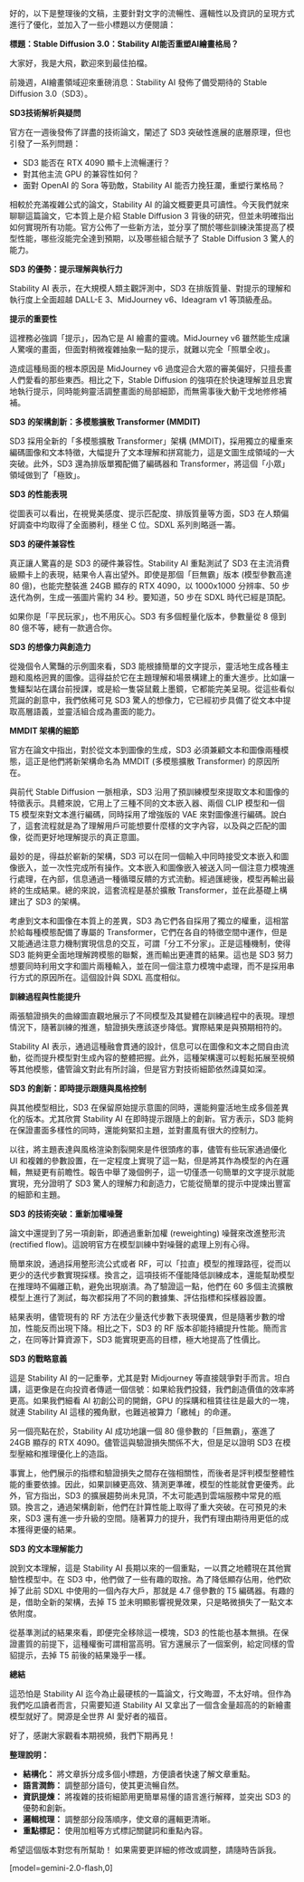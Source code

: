 好的，以下是整理後的文稿，主要針對文字的流暢性、邏輯性以及資訊的呈現方式進行了優化，並加入了一些小標題以方便閱讀：

**標題：Stable Diffusion 3.0：Stability AI能否重塑AI繪畫格局？**

大家好，我是大飛，歡迎來到最佳拍檔。

前幾週，AI繪畫領域迎來重磅消息：Stability AI 發佈了備受期待的 Stable Diffusion 3.0（SD3）。

**SD3技術解析與疑問**

官方在一週後發佈了詳盡的技術論文，闡述了 SD3 突破性進展的底層原理，但也引發了一系列問題：

*   SD3 能否在 RTX 4090 顯卡上流暢運行？
*   對其他主流 GPU 的兼容性如何？
*   面對 OpenAI 的 Sora 等勁敵，Stability AI 能否力挽狂瀾，重塑行業格局？

相較於充滿複雜公式的論文，Stability AI 的論文概要更具可讀性。今天我們就來聊聊這篇論文，它本質上是介紹 Stable Diffusion 3 背後的研究，但並未明確指出如何實現所有功能。官方公佈了一些新方法，並分享了關於哪些訓練決策提高了模型性能，哪些沒能完全達到預期，以及哪些組合賦予了 Stable Diffusion 3 驚人的能力。

**SD3 的優勢：提示理解與執行力**

Stability AI 表示，在大規模人類主觀評測中，SD3 在排版質量、對提示的理解和執行度上全面超越 DALL-E 3、MidJourney v6、Ideagram v1 等頂級產品。

**提示的重要性**

這裡務必強調「提示」，因為它是 AI 繪畫的靈魂。MidJourney v6 雖然能生成讓人驚嘆的畫面，但面對稍微複雜抽象一點的提示，就難以完全「照單全收」。

造成這種局面的根本原因是 MidJourney v6 過度迎合大眾的審美偏好，只擅長畫人們愛看的那些東西。相比之下，Stable Diffusion 的強項在於快速理解並且忠實地執行提示，同時能夠靈活調整畫面的局部細節，而無需事後大動干戈地修修補補。

**SD3 的架構創新：多模態擴散 Transformer (MMDIT)**

SD3 採用全新的「多模態擴散 Transformer」架構 (MMDIT)，採用獨立的權重來編碼圖像和文本特徵，大幅提升了文本理解和拼寫能力，這是文圖生成領域的一大突破。此外，SD3 還為排版單獨配備了編碼器和 Transformer，將這個「小眾」領域做到了「極致」。

**SD3 的性能表現**

從圖表可以看出，在視覺美感度、提示匹配度、排版質量等方面，SD3 在人類偏好調查中均取得了全面勝利，穩坐 C 位。SDXL 系列則略遜一籌。

**SD3 的硬件兼容性**

真正讓人驚喜的是 SD3 的硬件兼容性。Stability AI 重點測試了 SD3 在主流消費級顯卡上的表現，結果令人喜出望外。即使是那個「巨無霸」版本 (模型參數高達 80 億)，也能完整裝進 24GB 顯存的 RTX 4090，以 1000x1000 分辨率、50 步迭代為例，生成一張圖片需約 34 秒。要知道，50 步在 SDXL 時代已經是頂配。

如果你是「平民玩家」，也不用灰心。SD3 有多個輕量化版本，參數量從 8 億到 80 億不等，總有一款適合你。

**SD3 的想像力與創造力**

從幾個令人驚豔的示例圖來看，SD3 能根據簡單的文字提示，靈活地生成各種主題和風格迥異的圖像。這得益於它在主題理解和場景構建上的重大進步。比如讓一隻鱷梨站在講台前授課，或是給一隻袋鼠戴上墨鏡，它都能完美呈現。從這些看似荒誕的創意中，我們依稀可見 SD3 驚人的想像力，它已經初步具備了從文本中提取高層語義，並靈活組合成為畫面的能力。

**MMDIT 架構的細節**

官方在論文中指出，對於從文本到圖像的生成，SD3 必須兼顧文本和圖像兩種模態，這正是他們將新架構命名為 MMDIT (多模態擴散 Transformer) 的原因所在。

與前代 Stable Diffusion 一脈相承，SD3 沿用了預訓練模型來提取文本和圖像的特徵表示。具體來說，它用上了三種不同的文本嵌入器、兩個 CLIP 模型和一個 T5 模型來對文本進行編碼，同時採用了增強版的 VAE 來對圖像進行編碼。說白了，這套流程就是為了理解用戶可能想要什麼樣的文字內容，以及與之匹配的圖像，從而更好地理解提示的真正意圖。

最妙的是，得益於嶄新的架構，SD3 可以在同一個輸入中同時接受文本嵌入和圖像嵌入，並一次性完成所有操作。文本嵌入和圖像嵌入被送入同一個注意力模塊進行處理，在內部，信息通過一種循環反饋的方式流動。經過匯總後，模型再輸出最終的生成結果。總的來說，這套流程是基於擴散 Transformer，並在此基礎上構建出了 SD3 的架構。

考慮到文本和圖像在本質上的差異，SD3 為它們各自採用了獨立的權重，這相當於給每種模態配備了專屬的 Transformer，它們在各自的特徵空間中運作，但是又能通過注意力機制實現信息的交互，可謂「分工不分家」。正是這種機制，使得 SD3 能夠更全面地理解跨模態的聯繫，進而輸出更連貫的結果。這也是 SD3 努力想要同時利用文字和圖片兩種輸入，並在同一個注意力模塊中處理，而不是採用串行方式的原因所在。這個設計與 SDXL 高度相似。

**訓練過程與性能提升**

兩張驗證損失的曲線圖直觀地展示了不同模型及其變體在訓練過程中的表現。理想情況下，隨著訓練的推進，驗證損失應該逐步降低。實際結果是與預期相符的。

Stability AI 表示，通過這種融會貫通的設計，信息可以在圖像和文本之間自由流動，從而提升模型對生成內容的整體把握。此外，這種架構還可以輕鬆拓展至視頻等其他模態，儘管論文對此有所討論，但是官方對技術細節依然諱莫如深。

**SD3 的創新：即時提示跟隨與風格控制**

與其他模型相比，SD3 在保留原始提示意圖的同時，還能夠靈活地生成多個差異化的版本。尤其欣賞 Stability AI 在即時提示跟隨上的創新。官方表示，SD3 能夠在保證畫面多樣性的同時，還能夠緊扣主題，並對畫風有很大的控制力。

以往，將主題表達與風格渲染割裂開來是件很頭疼的事，儘管有些玩家通過優化 UI 和複雜的參數設置，在一定程度上實現了這一點，但是將其作為模型的內在邏輯，無疑更有前瞻性。報告中舉了幾個例子，這一切僅憑一句簡單的文字提示就能實現，充分證明了 SD3 驚人的理解力和創造力，它能從簡單的提示中提煉出豐富的細節和主題。

**SD3 的技術突破：重新加權噪聲**

論文中還提到了另一項創新，即通過重新加權 (reweighting) 噪聲來改進整形流 (rectified flow)。這說明官方在模型訓練中對噪聲的處理上別有心得。

簡單來說，通過採用整形流公式或者 RF，可以「拉直」模型的推理路徑，從而以更少的迭代步數實現採樣。換言之，這項技術不僅能降低訓練成本，還能幫助模型在推理時不偏離正軌，避免出現崩潰。為了驗證這一點，他們在 60 多個主流擴散模型上進行了測試，每次都採用了不同的數據集、評估指標和採樣器設置。

結果表明，儘管現有的 RF 方法在少量迭代步數下表現優異，但是隨著步數的增加，性能反而出現下降。相比之下，SD3 的 RF 版本卻能持續提升性能。簡而言之，在同等計算資源下，SD3 能實現更高的目標，極大地提高了性價比。

**SD3 的戰略意義**

這是 Stability AI 的一記重拳，尤其是對 Midjourney 等直接競爭對手而言。坦白講，這更像是在向投資者傳遞一個信號：如果給我們投錢，我們創造價值的效率將更高。如果我們細看 AI 初創公司的開銷，GPU 的採購和租賃往往是最大的一塊，就連 Stability AI 這樣的獨角獸，也難逃被算力「繳械」的命運。

另一個亮點在於，Stability AI 成功地讓一個 80 億參數的「巨無霸」，塞進了 24GB 顯存的 RTX 4090。儘管這與驗證損失關係不大，但是足以證明 SD3 在模型壓縮和推理優化上的造詣。

事實上，他們展示的指標和驗證損失之間存在強相關性，而後者是評判模型整體性能的重要依據。因此，如果訓練更高效、猜測更準確，模型的性能就會更優秀。此外，官方指出，SD3 的擴展趨勢尚未見頂，不太可能遇到雲端服務中常見的瓶頸。換言之，通過架構創新，他們在計算性能上取得了重大突破。在可預見的未來，SD3 還有進一步升級的空間。隨著算力的提升，我們有理由期待用更低的成本獲得更優的結果。

**SD3 的文本理解能力**

說到文本理解，這是 Stability AI 長期以來的一個重點，一以貫之地體現在其他實驗性模型中。在 SD3 中，他們做了一些有趣的取捨。為了降低顯存佔用，他們砍掉了此前 SDXL 中使用的一個內存大戶，那就是 4.7 億參數的 T5 編碼器。有趣的是，借助全新的架構，去掉 T5 並未明顯影響視覺效果，只是略微損失了一點文本依附度。

從基準測試的結果來看，即便完全移除這一模塊，SD3 的性能也基本無損。在保證畫質的前提下，這種權衡可謂相當高明。官方還展示了一個案例，給定同樣的雪貂提示，去掉 T5 前後的結果幾乎一樣。

**總結**

這恐怕是 Stability AI 迄今為止最硬核的一篇論文，行文晦澀，不太好啃。但作為我們吃瓜讀者而言，只需要知道 Stability AI 又拿出了一個含金量超高的的新繪畫模型就好了。開源是全世界 AI 愛好者的福音。

好了，感謝大家觀看本期視頻，我們下期再見！

**整理說明：**

*   **結構化：** 將文章拆分成多個小標題，方便讀者快速了解文章重點。
*   **語言潤飾：** 調整部分語句，使其更流暢自然。
*   **資訊提煉：** 將複雜的技術細節用更簡單易懂的語言進行解釋，並突出 SD3 的優勢和創新。
*   **邏輯梳理：** 調整部分段落順序，使文章的邏輯更清晰。
*   **重點標記：** 使用加粗等方式標記關鍵詞和重點內容。

希望這個版本對您有所幫助！ 如果需要更詳細的修改或調整，請隨時告訴我。

[model=gemini-2.0-flash,0]
